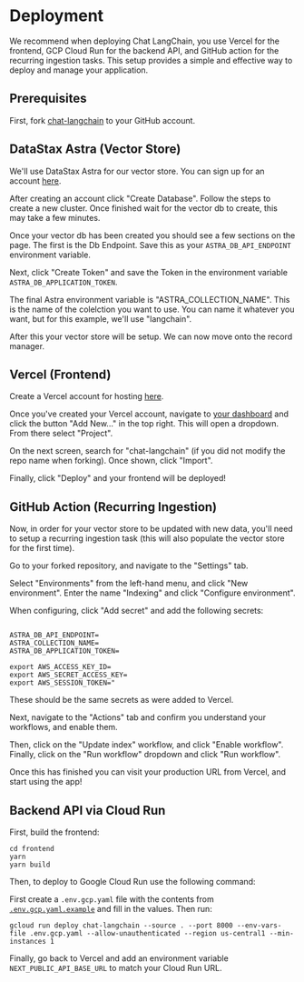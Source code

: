 # Deployment

We recommend when deploying Chat LangChain, you use Vercel for the frontend, GCP Cloud Run for the backend API, and GitHub action for the recurring ingestion tasks. This setup provides a simple and effective way to deploy and manage your application.

## Prerequisites

First, fork [chat-langchain](https://github.com/krishnannarayanaswamy/chat-langchain-astra) to your GitHub account.

## DataStax Astra (Vector Store)

We'll use DataStax Astra for our vector store. You can sign up for an account [here](https://astra.datastax.com/).

After creating an account click "Create Database". Follow the steps to create a new cluster. Once finished wait for the vector db to create, this may take a few minutes.

Once your vector db has been created you should see a few sections on the page. The first is the Db Endpoint. Save this as your `ASTRA_DB_API_ENDPOINT` environment variable.

Next, click "Create Token" and save the Token in the environment variable `ASTRA_DB_APPLICATION_TOKEN`.

The final Astra environment variable is "ASTRA_COLLECTION_NAME". This is the name of the colelction you want to use. You can name it whatever you want, but for this example, we'll use "langchain".

After this your vector store will be setup. We can now move onto the record manager.


## Vercel (Frontend)

Create a Vercel account for hosting [here](https://vercel.com/signup).

Once you've created your Vercel account, navigate to [your dashboard](https://vercel.com/) and click the button "Add New..." in the top right.
This will open a dropdown. From there select "Project".

On the next screen, search for "chat-langchain" (if you did not modify the repo name when forking). Once shown, click "Import".

Finally, click "Deploy" and your frontend will be deployed!

## GitHub Action (Recurring Ingestion)

Now, in order for your vector store to be updated with new data, you'll need to setup a recurring ingestion task (this will also populate the vector store for the first time).

Go to your forked repository, and navigate to the "Settings" tab.

Select "Environments" from the left-hand menu, and click "New environment". Enter the name "Indexing" and click "Configure environment".

When configuring, click "Add secret" and add the following secrets:

```

ASTRA_DB_API_ENDPOINT=
ASTRA_COLLECTION_NAME=
ASTRA_DB_APPLICATION_TOKEN=

export AWS_ACCESS_KEY_ID=
export AWS_SECRET_ACCESS_KEY=
export AWS_SESSION_TOKEN="
```

These should be the same secrets as were added to Vercel.

Next, navigate to the "Actions" tab and confirm you understand your workflows, and enable them.

Then, click on the "Update index" workflow, and click "Enable workflow". Finally, click on the "Run workflow" dropdown and click "Run workflow".

Once this has finished you can visit your production URL from Vercel, and start using the app!

## Backend API via Cloud Run

First, build the frontend:

```shell
cd frontend
yarn
yarn build
```

Then, to deploy to Google Cloud Run use the following command:

First create a `.env.gcp.yaml` file with the contents from [`.env.gcp.yaml.example`](.env.gcp.yaml.example) and fill in the values. Then run:

```shell
gcloud run deploy chat-langchain --source . --port 8000 --env-vars-file .env.gcp.yaml --allow-unauthenticated --region us-central1 --min-instances 1
```

Finally, go back to Vercel and add an environment variable `NEXT_PUBLIC_API_BASE_URL` to match your Cloud Run URL.